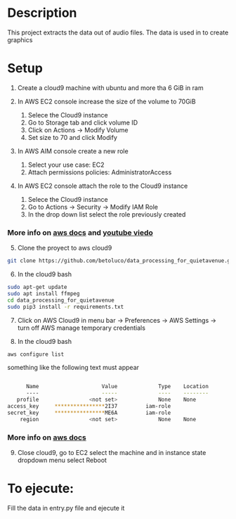 # Description
This project extracts the data out of audio files. The data is used in to create graphics

# Setup

1. Create a cloud9 machine with ubuntu and more tha 6 GiB in ram
2. In AWS EC2 console increase the size of the volume to 70GiB
   1. Selece the Cloud9 instance
   2. Go to Storage tab and click volume ID
   3. Click on Actions -> Modify Volume
   4. Set size to 70 and click Modify

3. In AWS AIM console create a new role 
   1. Select your use case: EC2
   2. Attach permissions policies: AdministratorAccess

4. In AWS EC2 console attach the role to the Cloud9 instance
   1. Selece the Cloud9 instance
   2. Go to Actions -> Security -> Modify IAM Role
   3. In the drop down list select the role previously created
### More info on [aws docs](https://docs.aws.amazon.com/cloud9/latest/user-guide/credentials.html#credentials-temporary-attach-console) and [youtube viedo](https://www.youtube.com/watch?v=C4AyfV3Z3xs)

5. Clone the proyect to aws cloud9
```bash
git clone https://github.com/betoluco/data_processing_for_quietavenue.git
```

6. In the cloud9 bash
```bash
sudo apt-get update
sudo apt install ffmpeg
cd data_processing_for_quietavenue
sudo pip3 install -r requirements.txt
```

7. Click on AWS Cloud9 in menu bar -> Preferences -> AWS Settings -> turn off AWS manage temporary credentials

8. In the cloud9 bash
```bash
aws configure list
```
something like the following text must appear
```bash

      Name                    Value             Type    Location
      ----                    -----             ----    --------
   profile                <not set>             None    None
access_key     ****************2I37         iam-role    
secret_key     ****************ME6A         iam-role    
    region                <not set>             None    None
```
### More info on [aws docs](https://aws.amazon.com/premiumsupport/knowledge-center/access-key-does-not-exist)

9. Close cloud9, go to EC2 select the machine and in instance state dropdown menu select Reboot

# To ejecute:

Fill the data in entry.py file and ejecute it
